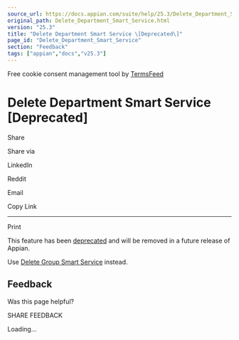 ```yaml
---
source_url: https://docs.appian.com/suite/help/25.3/Delete_Department_Smart_Service.html
original_path: Delete_Department_Smart_Service.html
version: "25.3"
title: "Delete Department Smart Service \[Deprecated\]"
page_id: "Delete_Department_Smart_Service"
section: "Feedback"
tags: ["appian","docs","v25.3"]
---
```



Free cookie consent management tool by [TermsFeed](https://www.termsfeed.com/)

# Delete Department Smart Service \[Deprecated\]

Share

Share via

LinkedIn

Reddit

Email

Copy Link

* * *

Print

This feature has been [deprecated](Deprecated_Features.html) and will be removed in a future release of Appian.

Use [Delete Group Smart Service](Delete_Group_Smart_Service.html) instead.

## Feedback

Was this page helpful?

SHARE FEEDBACK

Loading...